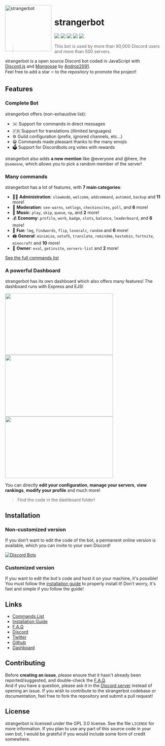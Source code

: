 <img width="150" height="150" align="left" style="float: left; margin: 0 10px 0 0;" alt="strangerbot" src="https://i.goopics.net/lEENx.png">  

# strangerbot

[![](https://img.shields.io/discord/565048515357835264.svg?logo=discord&colorB=7289DA)](https://discord.strangerbot-bot.fr)
[![](https://discordbots.org/api/widget/status/557445719892688897.svg)](https://discordbots.org/bot/557445719892688897)
[![](https://img.shields.io/badge/discord.js-v12.0.0--dev-blue.svg?logo=npm)](https://github.com/discordjs)
[![](https://img.shields.io/badge/patreon-donate-orange.svg)](https://www.patreon.com/androz2091)
[![](https://www.codefactor.io/repository/github/Androz2091/strangerbotBot/badge)](https://www.codefactor.io/repository/github/Androz2091/strangerbotBot)

> This bot is used by more than 90,000 Discord users and more than 500 servers.

strangerbot is a open source Discord bot coded in JavaScript with [Discord.js](https://discord.js.org) and [Mongoose](https://mongoosejs.com/docs/api.html) by [Androz2091](https://github.com/Androz2091).  
Feel free to add a star ⭐ to the repository to promote the project!

## Features

### Complete Bot

strangerbot offers (non-exhaustive list):
*   ✉️ Support for commands in direct messages
*   🇫🇷 Support for translations (illimited languages)
*   ⚙️ Guild configuration (prefix, ignored channels, etc...)
*   😀 Commands made pleasant thanks to the many emojis
*   🗳️ Support for Discordbots.org votes with rewards

strangerbot also adds **a new mention** like @everyone and @here, the `@someone`, which allows you to pick a random member of the server!

### Many commands

strangerbot has a lot of features, with **7 main categories**:

*   👩‍💼 **Administration**: `slowmode`, `welcome`, `addcommand`, `automod`, `backup` and **11** more! 
*   🚓 **Moderation**: `see-warns`, `setlogs`, `checkinvites`, `poll`, and **6** more! 
*   🎵 **Music**: `play`, `skip`, `queue`, `np`, and **2** more! 
*   💰 **Economy**: `profile`, `work`, `badge`, `slots`, `balance`, `leaderboard`, and **6** more! 
*   👻 **Fun**: `lmg`, `findwords`, `flip`, `lovecalc`, `random` and **6** more! 
*   🖨️ **General**: `minimize`, `setafk`, `translate`, `remindme`, `hastebin`, `fortnite`, `minecraft` and **10** more! 
*   👑 **Owner**: `eval`, `getinvite`, `servers-list` and **2** more!

[See the full commands list](https://www.strangerbot-bot.fr/commands)

### A powerful Dashboard

strangerbot has its own dashboard which also offers many features! The dashboard runs with Express and EJS!

<img align="left" style="float: centrer; margin: 0 10px 0 0;" src="https://zupimages.net/up/19/31/c3ya.png" height="200" width="350"/>
<img align="center" style="float: left; margin: 0 10px 0 0;" src="https://zupimages.net/up/19/31/vnq5.png" height="200" width="350"/>
<img align="center" style="float: centrer; margin: 0 10px 0 0;" src="https://zupimages.net/up/19/31/htga.png" height="200" width="350"/>

You can directly **edit your configuration**, **manage your servers**, **view rankings**, **modify your profile** and much more!

> Find the code in the dashboard folder! 

## Installation

### Non-customized version

If you don't want to edit the code of the bot, a permanent online version is available, which you can invite to your own Discord!   

[![Discord Bots](https://discordbots.org/api/widget/557445719892688897.svg)](https://discordbots.org/bot/557445719892688897)

### Customized version

If you want to edit the bot's code and host it on your machine, it's possible!  
You must follow the [installation guide](https://www.strangerbot-bot.fr/installation/) to properly install it! Don't worry, it's fast and simple if you follow the guide!

## Links

*   [Commands List](https://www.strangerbot-bot.fr/commands)
*   [Installation Guide](https://www.strangerbot-bot.fr/installation)
*   [F.A.Q](https://www.strangerbot-bot.fr/faq/)
*   [Discord](https://discord.strangerbot-bot.fr)
*   [Twitter](https://twitter.com/strangerbotBot)
*   [Github](https://github.com/strangerbotBot)
*   [Dashboard](https://dashboard.strangerbot-bot.fr)

## Contributing

Before **creating an issue**, please ensure that it hasn't already been reported/suggested, and double-check the [F.A.Q](https://www.strangerbot-bot.fr/faq).   
And if you have a question, please ask it in the [Discord server](https://discord.strangerbot-bot.fr/) instead of opening an issue.
If you wish to contribute to the strangerbot codebase or documentation, feel free to fork the repository and submit a pull request!

## License

strangerbot is licensed under the GPL 3.0 license. See the file `LICENSE` for more information. If you plan to use any part of this source code in your own bot, I would be grateful if you would include some form of credit somewhere.
